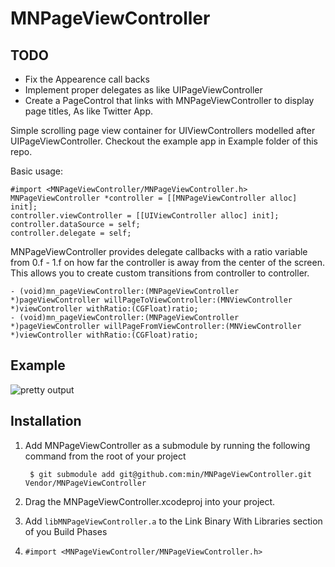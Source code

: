 # MNPageViewController

## TODO

- Fix the Appearence call backs
- Implement proper delegates as like UIPageViewController
- Create a PageControl that links with MNPageViewController to display page titles, As like Twitter App.


Simple scrolling page view container for UIViewControllers modelled after UIPageViewController. Checkout the example app in Example folder of this repo.

Basic usage:

    #import <MNPageViewController/MNPageViewController.h>
    MNPageViewController *controller = [[MNPageViewController alloc] init];
    controller.viewController = [[UIViewController alloc] init];
  	controller.dataSource = self;
  	controller.delegate = self;

MNPageViewController provides delegate callbacks with a ratio variable from 0.f - 1.f on how far the controller is away from the center of the screen. This allows you to create custom transitions from controller to controller.
		
    - (void)mn_pageViewController:(MNPageViewController *)pageViewController willPageToViewController:(MNViewController *)viewController withRatio:(CGFloat)ratio;
    - (void)mn_pageViewController:(MNPageViewController *)pageViewController willPageFromViewController:(MNViewController *)viewController withRatio:(CGFloat)ratio;


## Example

![pretty output](http://f.cl.ly/items/3O2T0f2a342r2C212803/MNPageViewController@2x.gif)

## Installation

1. Add MNPageViewController as a submodule by running the following command from the root of your project

        $ git submodule add git@github.com:min/MNPageViewController.git Vendor/MNPageViewController
    
2. Drag the MNPageViewController.xcodeproj into your project.

3. Add `libMNPageViewController.a` to the Link Binary With Libraries section of you Build Phases

4. `#import <MNPageViewController/MNPageViewController.h>`

